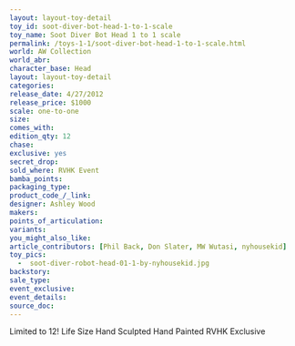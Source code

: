 ```yaml
---
layout: layout-toy-detail 
toy_id: soot-diver-bot-head-1-to-1-scale
toy_name: Soot Diver Bot Head 1 to 1 scale
permalink: /toys-1-1/soot-diver-bot-head-1-to-1-scale.html
world: AW Collection
world_abr: 
character_base: Head
layout: layout-toy-detail
categories: 
release_date: 4/27/2012
release_price: $1000 
scale: one-to-one
size: 
comes_with: 
edition_qty: 12
chase: 
exclusive: yes
secret_drop: 
sold_where: RVHK Event
bamba_points: 
packaging_type: 
product_code_/_link: 
designer: Ashley Wood
makers: 
points_of_articulation: 
variants: 
you_might_also_like: 
article_contributors: [Phil Back, Don Slater, MW Wutasi, nyhousekid]
toy_pics: 
  -  soot-diver-robot-head-01-1-by-nyhousekid.jpg
backstory: 
sale_type: 
event_exclusive: 
event_details: 
source_doc: 
---
```

Limited to 12!
Life Size
Hand Sculpted
Hand Painted
RVHK Exclusive